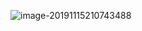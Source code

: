 ![image-20191115210743488](https://github.com/2019NJUSAT/White-Box-Testing-/blob/master/IMG/result.png)
